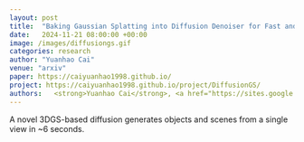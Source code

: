 ```yaml
---
layout: post
title:  "Baking Gaussian Splatting into Diffusion Denoiser for Fast and Scalable Single-stage Image-to-3D Generation"
date:   2024-11-21 08:00:00 +00:00
image: /images/diffusiongs.gif
categories: research
author: "Yuanhao Cai"
venue: "arxiv"
paper: https://caiyuanhao1998.github.io/
project: https://caiyuanhao1998.github.io/project/DiffusionGS/
authors:   <strong>Yuanhao Cai</strong>, <a href="https://sites.google.com/site/hezhangsprinter">He Zhang</a>,  <a href="https://kai-46.github.io/website/">Kai Zhang</a>,  <a href="https://yixunliang.github.io/">Yixun Liang</a>,  <a href="https://www.mengweiren.com/">Mengwei Ren</a>,  <a href="https://luanfujun.com/">Fujun Luan</a>,  <a href="https://qliu24.github.io/">Qing Liu</a>,  <a href="https://sites.google.com/view/sooyekim">Soo Ye Kim</a>,  <a href="https://jimmie33.github.io/">Jianming Zhang</a>,  <a href="https://zzutk.github.io/">Zhifei Zhang</a>,  <a href="https://yzhouas.github.io/">Yuqian Zhou</a>,  <a href="https://sites.google.com/site/zhelin625/">Zhe Lin</a>,  <a href="https://www.cs.jhu.edu/~ayuille/">Alan Yuille</a>,  
---
```

A novel 3DGS-based diffusion generates objects and scenes from a single view in ~6 seconds.
